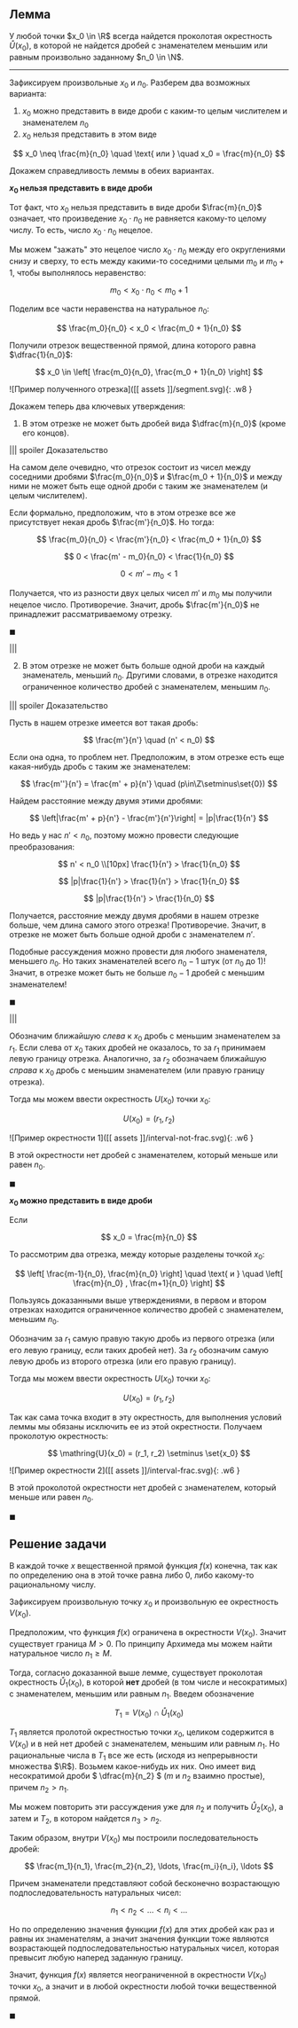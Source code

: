 ## Лемма

У любой точки $x_0 \in \R$ всегда найдется проколотая окрестность $\mathring{U}(x_0)$, в которой не найдется дробей с знаменателем меньшим или равным произвольно заданному $n_0 \in \N$.

---

Зафиксируем произвольные $x_0$ и $n_0$. Разберем два возможных варианта:

1. $x_0$ можно представить в виде дроби с каким-то целым числителем и знаменателем $n_0$
2. $x_0$ нельзя представить в этом виде

$$ x_0 \neq \frac{m}{n_0} \quad \text{ или } \quad x_0 = \frac{m}{n_0} $$

Докажем справедливость леммы в обеих вариантах.

**$x_0$ нельзя представить в виде дроби**

Тот факт, что $x_0$ нельзя представить в виде дроби $\frac{m}{n_0}$ означает, что произведение $x_0 \cdot n_0$ не равняется какому-то целому числу. То есть, число $x_0 \cdot n_0$ нецелое.

Мы можем "зажать" это нецелое число $x_0 \cdot n_0$ между его округлениями снизу и сверху, то есть между какими-то соседними целыми $m_0$ и $m_0 + 1$, чтобы выполнялось неравенство:

$$ m_0 < x_0 \cdot n_0 < m_0 + 1 $$

Поделим все части неравенства на натуральное $n_0$:

$$ \frac{m_0}{n_0} < x_0 < \frac{m_0 + 1}{n_0} $$

Получили отрезок вещественной прямой, длина которого равна $\dfrac{1}{n_0}$:

$$ x_0 \in \left[ \frac{m_0}{n_0}, \frac{m_0 + 1}{n_0} \right] $$

![Пример полученного отрезка]([[ assets ]]/segment.svg){: .w8 }

Докажем теперь два ключевых утверждения:

1. В этом отрезке не может быть дробей вида $\dfrac{m}{n_0}$ (кроме его концов).

||| spoiler Доказательство

На самом деле очевидно, что отрезок состоит из чисел между соседними дробями $\frac{m_0}{n_0}$ и $\frac{m_0 + 1}{n_0}$ и между ними не может быть еще одной дроби с таким же знаменателем (и целым числителем).

Если формально, предположим, что в этом отрезке все же присутствует некая дробь $\frac{m'}{n_0}$. Но тогда:

$$ \frac{m_0}{n_0} < \frac{m'}{n_0} < \frac{m_0 + 1}{n_0} $$

$$ 0 < \frac{m' - m_0}{n_0} < \frac{1}{n_0} $$

$$ 0 < m' - m_0 < 1 $$

Получается, что из разности двух целых чисел $m'$ и $m_0$ мы получили нецелое число. Противоречие.
Значит, дробь $\frac{m'}{n_0}$ не принадлежит рассматриваемому отрезку.

$\blacksquare$

|||

2. В этом отрезке не может быть больше одной дроби на каждый знаменатель, меньший $n_0$. Другими словами, в отрезке находится ограниченное количество дробей с знаменателем, меньшим $n_0$.

||| spoiler Доказательство

Пусть в нашем отрезке имеется вот такая дробь:

$$ \frac{m'}{n'} \quad (n' < n_0) $$

Если она одна, то проблем нет. Предположим, в этом отрезке есть еще какая-нибудь дробь с таким же знаменателем:

$$ \frac{m''}{n'} = \frac{m' + p}{n'} \quad (p\in\Z\setminus\set{0}) $$

Найдем расстояние между двумя этими дробями:

$$ \left|\frac{m' + p}{n'} - \frac{m'}{n'}\right| = |p|\frac{1}{n'} $$

Но ведь у нас $n' < n_0$, поэтому можно провести следующие преобразования:

$$ n' < n_0 \\[10px] \frac{1}{n'} > \frac{1}{n_0} $$

$$ |p|\frac{1}{n'} > \frac{1}{n'} > \frac{1}{n_0} $$

$$ |p|\frac{1}{n'} > \frac{1}{n_0} $$

Получается, расстояние между двумя дробями в нашем отрезке больше, чем длина самого этого отрезка! Противоречие.
Значит, в отрезке не может быть больше одной дроби с знаменателем $n'$.

Подобные рассуждения можно провести для любого знаменателя, меньшего $n_0$. Но таких знаменателей всего $n_0 - 1$ штук (от $n_0$ до $1$)! Значит, в отрезке может быть не больше $n_0 - 1$ дробей с меньшим знаменателем!

$\blacksquare$

|||

Обозначим ближайшую *слева* к $x_0$ дробь с меньшим знаменателем за $r_1$. Если слева от $x_0$ таких дробей не оказалось, то за $r_1$ принимаем левую границу отрезка. Аналогично, за $r_2$ обозначаем ближайшую *справа* к $x_0$ дробь с меньшим знаменателем (или правую границу отрезка).

Тогда мы можем ввести окрестность $U(x_0)$ точки $x_0$:

$$ U(x_0) = (r_1, r_2) $$

![Пример окрестности 1]([[ assets ]]/interval-not-frac.svg){: .w6 }

В этой окрестности нет дробей с знаменателем, который меньше или равен $n_0$.

$\blacksquare$

**$x_0$ можно представить в виде дроби**

Если

$$ x_0 = \frac{m}{n_0} $$

То рассмотрим два отрезка, между которые разделены точкой $x_0$:

$$ \left[ \frac{m-1}{n_0}, \frac{m}{n_0} \right] \quad \text{ и } \quad \left[ \frac{m}{n_0} , \frac{m+1}{n_0} \right] $$

Пользуясь доказанными выше утверждениями, в первом и втором отрезках находится ограниченное количество дробей с знаменателем, меньшим $n_0$.

Обозначим за $r_1$ самую правую такую дробь из первого отрезка (или его левую границу, если таких дробей нет). За $r_2$ обозначим самую левую дробь из второго отрезка (или его правую границу).

Тогда мы можем ввести окрестность $U(x_0)$ точки $x_0$:

$$ U(x_0) = (r_1, r_2) $$

Так как сама точка входит в эту окрестность, для выполнения условий леммы мы обязаны исключить ее из этой окрестности. Получаем проколотую окрестность:

$$ \mathring{U}(x_0) = (r_1, r_2) \setminus \set{x_0} $$

![Пример окрестности 2]([[ assets ]]/interval-frac.svg){: .w6 }

В этой проколотой окрестности нет дробей с знаменателем, который меньше или равен $n_0$.

$\blacksquare$

## Решение задачи

В каждой точке $x$ вещественной прямой функция $f(x)$ конечна, так как по определению она в этой точке равна либо $0$, либо какому-то рациональному числу.

Зафиксируем произвольную точку $x_0$ и произвольную ее окрестность $V(x_0)$.

Предположим, что функция $f(x)$ ограничена в окрестности $V(x_0)$. Значит существует граница $M>0$. По принципу Архимеда мы можем найти натуральное число $n_1 \geq M$.

Тогда, согласно доказанной выше лемме, существует проколотая окрестность $\mathring{U}_1(x_0)$, в которой **нет** дробей (в том числе и несократимых) с знаменателем, меньшим или равным $n_1$. Введем обозначение

$$ T_1 = V(x_0) \cap \mathring{U}_1(x_0) $$

$T_1$ является пролотой окрестностью точки $x_0$, целиком содержится в $V(x_0)$ и в ней нет дробей с знаменателем, меньшим или равным $n_1$. Но рациональные числа в $T_1$ все же есть (исходя из непрерывности множества $\R$). Возьмем какое-нибудь их них. Оно имеет вид несократимой дроби $ \dfrac{m}{n_2} $ ($m$ и $n_2$ взаимно простые), причем $n_2 > n_1$.

Мы можем повторить эти рассуждения уже для $n_2$ и получить $\mathring{U}_2(x_0)$, а затем и $T_2$, в котором найдется $n_3 > n_2$.

Таким образом, внутри $V(x_0)$ мы построили последовательность дробей:

$$ \frac{m_1}{n_1}, \frac{m_2}{n_2}, \ldots, \frac{m_i}{n_i}, \ldots $$

Причем знаменатели представляют собой бесконечно возрастающую подпоследовательность натуральных чисел:

$$ n_1 < n_2 < \ldots < n_i < \ldots $$

Но по определению значения функции $f(x)$ для этих дробей как раз и равны их знаменателям, а значит значения функции тоже являются возрастающей подпоследовательностью натуральных чисел, которая превысит любую наперед заданную границу.

Значит, функция $f(x)$ является неограниченной в окрестности $V(x_0)$ точки $x_0$, а значит и в любой окрестности любой точки вещественной прямой.

$\blacksquare$